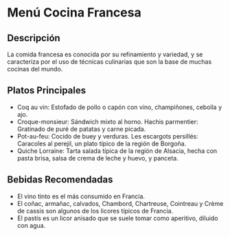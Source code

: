 # Menú Cocina Francesa

## Descripción
La comida francesa es conocida por su refinamiento y variedad, y se caracteriza por el uso de técnicas culinarias que son la base de muchas cocinas del mundo.

## Platos Principales
- Coq au vin: Estofado de pollo o capón con vino, champiñones, cebolla y ajo. 
- Croque-monsieur: Sándwich mixto al horno. 
Hachis parmentier: Gratinado de puré de patatas y carne picada. 
- Pot-au-feu: Cocido de buey y verduras. 
Les escargots persillés: Caracoles al perejil, un plato típico de la región de Borgoña. 
- Quiche Lorraine: Tarta salada típica de la región de Alsacia, hecha con pasta brisa, salsa de crema de leche y huevo, y panceta.

## Bebidas Recomendadas
- El vino tinto es el más consumido en Francia.
- El coñac, armañac, calvados, Chambord, Chartreuse, Cointreau y Crème de cassis son algunos de los licores típicos de Francia. 
- El pastís es un licor anisado que se suele tomar como aperitivo, diluido con agua. 